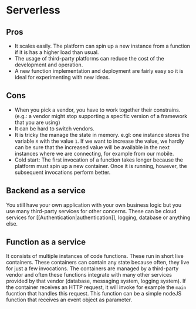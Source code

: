 # Serverless


## Pros
- It scales easily. The platform can spin up a new instance from a function if it is has a higher load than usual. 
- The usage of third-party platforms can reduce the cost of the development and operation. 
- A new function implementation and deployment are fairly easy so it is ideal for experimenting with new ideas. 

## Cons
- When you pick a vendor, you have to work together their constrains. (e.g.: a vendor might stop supporting a specific version of a framework that you are using)
- It can be hard to switch vendors. 
- It is tricky the manage the state in memory. e.gl: one instance stores the variable `X` with the value `1`. If we want to increase the value, we hardly can be sure that the increased value will be available in the next instances where we are connecting, for example from our mobile. 
- Cold start: The first invocation of a function takes longer because the platform must spin up a new container. Once it is running, however, the subsequent invocations perform better. 


## Backend as a service
You still have your own application with your own business logic but you use many third-party services for other concerns. These can be cloud services for [[Authentication|authentication]], logging, database or anything else. 

## Function as a service
It consists of multiple instances of code functions. These run in short live containers. These containers can contain any state because often, they live for just a few invocations. The containers are managed by a third-party vendor and often these functions integrate with many other services provided by that vendor (database, messaging system, logging system).
If the container receives an HTTP request, it will invoke for example the `main` fucntion that handles this request. This function can be a simple nodeJS function that receives an event object as parameter. 
